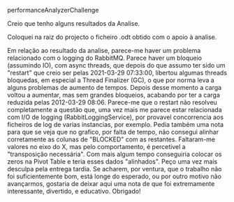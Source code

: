 performanceAnalyzerChallenge

Creio que tenho alguns resultados da Analise.

Coloquei na raiz do projecto o ficheiro .odt obtido com o apoio à analise.

Em relação ao resultado da analise, parece-me haver um problema relacionado com o logging do RabbitMQ. Parece haver um bloqueio (assumindo IO), com async threads, que depois do que assumo ter sido um "restart" que creio ser pelas 2021-03-29 07:33:00, libertou algumas threads bloquedas, em especial a Thread Finalizer (GC), o que por norma leva a alguns problemas de aumento de tempos. Depois desse momento a carga voltou a aumentar, mas sem grandes bloqueios, acabando por ter a carga reduzida pelas 2012-03-29 08:06. Parece-me que o restart não resolveu completamente a questão que, uma vez mais me parece estar relacionada com I/O de logging (RabbitLoggingService), por provavel concorrencia aos ficheiros de log de varias instancias, por exemplo. Pedia também uma nota para que se veja que no grafico, por falta de tempo, não consegui alinhar corretamente as colunas de "BLOCKED" com as restantes. Faltaram-me valores no eixo do X, mas pelo comportamento, é percetivel a "transposição necessária". Com mais algum tempo conseguiria colocar os zeros na Pivot Table e teria esses dados "alinhados". Peço uma vez mais desculpa pela entrega tardia.  Se acharem, por ventura, que o trabalho não foi suficientemente bom, está longe do esperado, ou por outro motivo não avançarmos, gostaria de deixar aqui uma nota de que foi extremamente interessante, divertido, e educativo. Obrigado!
